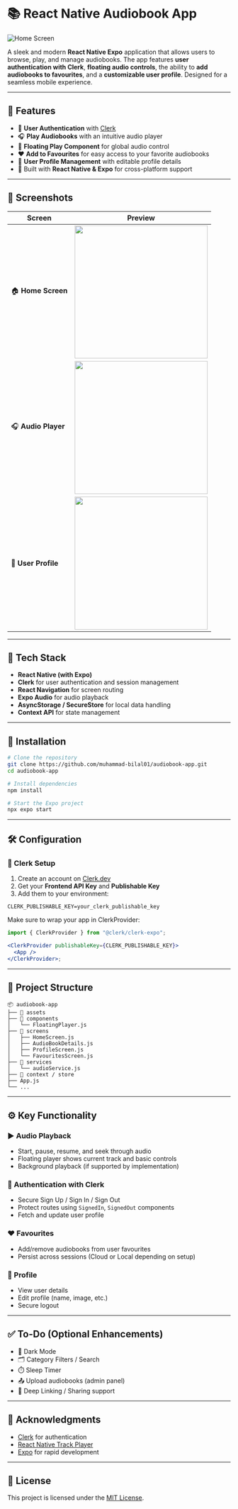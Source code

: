 # 📚 React Native Audiobook App

![Home Screen](./screenshots/Audible%20-%20Audiobooks.png)

A sleek and modern **React Native Expo** application that allows users to browse, play, and manage audiobooks. The app features **user authentication with Clerk**, **floating audio controls**, the ability to **add audiobooks to favourites**, and a **customizable user profile**. Designed for a seamless mobile experience.

---

## 🚀 Features

- 🔐 **User Authentication** with [Clerk](https://clerk.dev)
- 🎧 **Play Audiobooks** with an intuitive audio player
- 📌 **Floating Play Component** for global audio control
- ❤️ **Add to Favourites** for easy access to your favorite audiobooks
- 👤 **User Profile Management** with editable profile details
- 📱 Built with **React Native & Expo** for cross-platform support

---

## 📸 Screenshots

| Screen              | Preview                                                             |
| ------------------- | ------------------------------------------------------------------- |
| 🏠 **Home Screen**  | <img src="./screenshots/home%20-%20audiobook.jpg" height="300"/>    |
| 🎧 **Audio Player** | <img src="./screenshots/Player%20-%20AudioBook.jpg"  height="300"/> |
| 👤 **User Profile** | <img src="./screenshots/login%20-%20audiobook.jpg" height="300"/>   |

---

## 🧱 Tech Stack

- **React Native (with Expo)**
- **Clerk** for user authentication and session management
- **React Navigation** for screen routing
- **Expo Audio** for audio playback
- **AsyncStorage / SecureStore** for local data handling
- **Context API** for state management

---

## 🔧 Installation

```bash
# Clone the repository
git clone https://github.com/muhammad-bilal01/audiobook-app.git
cd audiobook-app

# Install dependencies
npm install

# Start the Expo project
npx expo start
```

---

## 🛠️ Configuration

### 🔐 Clerk Setup

1. Create an account on [Clerk.dev](https://clerk.dev)
2. Get your **Frontend API Key** and **Publishable Key**
3. Add them to your environment:

```env
CLERK_PUBLISHABLE_KEY=your_clerk_publishable_key
```

Make sure to wrap your app in ClerkProvider:

```jsx
import { ClerkProvider } from "@clerk/clerk-expo";

<ClerkProvider publishableKey={CLERK_PUBLISHABLE_KEY}>
  <App />
</ClerkProvider>;
```

---

## 📂 Project Structure

```
📦 audiobook-app
├── 📁 assets
├── 📁 components
│   └── FloatingPlayer.js
├── 📁 screens
│   ├── HomeScreen.js
│   ├── AudioBookDetails.js
│   ├── ProfileScreen.js
│   └── FavouritesScreen.js
├── 📁 services
│   └── audioService.js
├── 📁 context / store
├── App.js
└── ...
```

---

## ⚙️ Key Functionality

### ▶️ Audio Playback

- Start, pause, resume, and seek through audio
- Floating player shows current track and basic controls
- Background playback (if supported by implementation)

### 🔐 Authentication with Clerk

- Secure Sign Up / Sign In / Sign Out
- Protect routes using `SignedIn`, `SignedOut` components
- Fetch and update user profile

### ❤️ Favourites

- Add/remove audiobooks from user favourites
- Persist across sessions (Cloud or Local depending on setup)

### 👤 Profile

- View user details
- Edit profile (name, image, etc.)
- Secure logout

---

## ✅ To-Do (Optional Enhancements)

- 🌙 Dark Mode
- 🗂️ Category Filters / Search
- ⏱️ Sleep Timer
- 📤 Upload audiobooks (admin panel)
- 🔗 Deep Linking / Sharing support

---

## 🙌 Acknowledgments

- [Clerk](https://clerk.dev) for authentication
- [React Native Track Player](https://docs.expo.dev/versions/latest/sdk/audio/)
- [Expo](https://expo.dev) for rapid development

---

## 📄 License

This project is licensed under the [MIT License](LICENSE).
